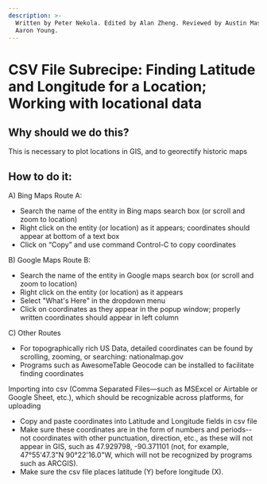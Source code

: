 ```yaml
---
description: >-
  Written by Peter Nekola. Edited by Alan Zheng. Reviewed by Austin Mason and
  Aaron Young.
---
```


# CSV File Subrecipe: Finding Latitude and Longitude for a Location; Working with locational data

## Why should we do this?

This is necessary to plot locations in GIS, and to georectify historic maps

## How to do it:

A\) Bing Maps Route A:

* Search the name of the entity in Bing maps search box \(or scroll and zoom to location\)
* Right click on the entity \(or location\) as it appears; coordinates should appear at bottom of a text box
* Click on “Copy” and use command Control-C to copy coordinates

B\) Google Maps Route B:

* Search the name of the entity in Google maps search box \(or scroll and zoom to location\)
* Right click on the entity \(or location\) as it appears
* Select "What's Here" in the dropdown menu
* Click on coordinates as they appear in the popup window; properly written coordinates should appear in left column

C\) Other Routes

* For topographically rich US Data, detailed coordinates can be found by scrolling, zooming, or searching: nationalmap.gov
* Programs such as AwesomeTable Geocode can be installed to facilitate finding coordinates

Importing into csv \(Comma Separated Files—such as MSExcel or Airtable or Google Sheet, etc.\), which should be recognizable across platforms, for uploading

* Copy and paste coordinates into Latitude and Longitude fields in csv file
* Make sure these coordinates are in the form of numbers and periods--not coordinates with other punctuation, direction, etc., as these will not appear in GIS, such as 47.929798, -90.371101 \(not, for example, 47°55'47.3"N 90°22'16.0"W, which will not be recognized by programs such as ARCGIS\).
* Make sure the csv file places latitude \(Y\) before longitude \(X\).

